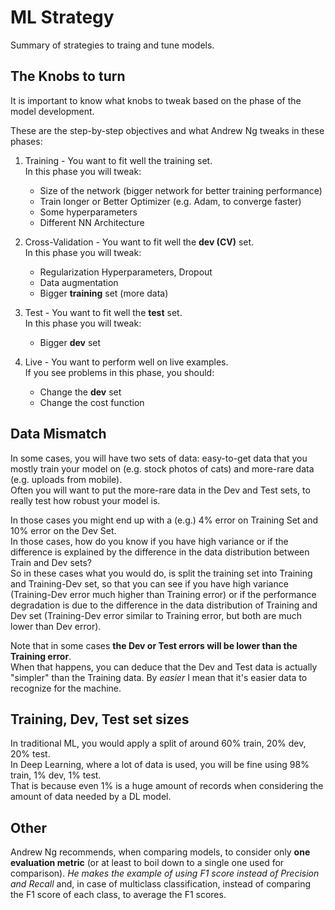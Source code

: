 # ML Strategy
Summary of strategies to traing and tune models. 

## The Knobs to turn
It is important to know what knobs to tweak based on the phase of the model development. 

These are the step-by-step objectives and what Andrew Ng tweaks in these phases: 

1. Training - You want to fit well the training set.<br>
In this phase you will tweak: 
    * Size of the network (bigger network for better training performance)
    * Train longer or Better Optimizer (e.g. Adam, to converge faster)
    * Some hyperparameters
    * Different NN Architecture

2. Cross-Validation - You want to fit well the **dev (CV)** set.<br>
In this phase you will tweak: 
    * Regularization Hyperparameters, Dropout
    * Data augmentation
    * Bigger **training** set (more data)

3. Test - You want to fit well the **test** set.<br>
In this phase you will tweak: 
    * Bigger **dev** set

4. Live - You want to perform well on live examples.<br>
If you see problems in this phase, you should: 
    * Change the **dev** set
    * Change the cost function

## Data Mismatch
In some cases, you will have two sets of data: easy-to-get data that you mostly train your model on (e.g. stock photos of cats) and more-rare data (e.g. uploads from mobile). <br>
Often you will want to put the more-rare data in the Dev and Test sets, to really test how robust your model is.<br>

In those cases you might end up with a (e.g.) 4% error on Training Set and 10% error on the Dev Set. <br>
In those cases, how do you know if you have high variance or if the difference is explained by the difference in the data distribution between Train and Dev sets? <br>
So in these cases what you would do, is split the training set into Training and Training-Dev set, so that you can see if you have high variance (Training-Dev error much higher than  Training error) or if the performance degradation is due to the difference in the data distribution of Training and Dev set (Training-Dev error similar to Training error, but both are much lower than Dev error). 

Note that in some cases **the Dev or Test errors will be lower than the Training error**. <br>
When that happens, you can deduce that the Dev and Test data is actually "simpler" than the Training data. By *easier* I mean that it's easier data to recognize for the machine. 

## Training, Dev, Test set sizes
In traditional ML, you would apply a split of around 60% train, 20% dev, 20% test. <br>
In Deep Learning, where a lot of data is used, you will be fine using 98% train, 1% dev, 1% test.<br>That is because even 1% is a huge amount of records when considering the amount of data needed by a DL model.

## Other

Andrew Ng recommends, when comparing models, to consider only **one evaluation metric** (or at least to boil down to a single one used for comparison). *He makes the example of using F1 score instead of Precision and Recall* and, in case of multiclass classification, instead of comparing the F1 score of each class, to average the F1 scores. 

